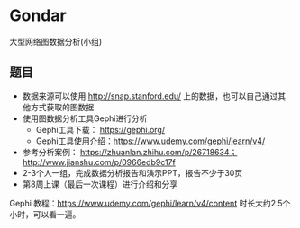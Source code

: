 # Gondar
大型网络图数据分析(小组)

## 题目
- 数据来源可以使用 http://snap.stanford.edu/ 上的数据，也可以自己通过其他方式获取的图数据
- 使用图数据分析工具Gephi进行分析
  - Gephi工具下载： https://gephi.org/
  - Gephi工具使用介绍：https://www.udemy.com/gephi/learn/v4/
- 参考分析案例： https://zhuanlan.zhihu.com/p/26718634； http://www.jianshu.com/p/0966edb9c17f
- 2-3个人一组，完成数据分析报告和演示PPT，报告不少于30页
- 第8周上课（最后一次课程）进行介绍和分享


Gephi 教程：https://www.udemy.com/gephi/learn/v4/content
时长大约2.5个小时，可以看一遍。


